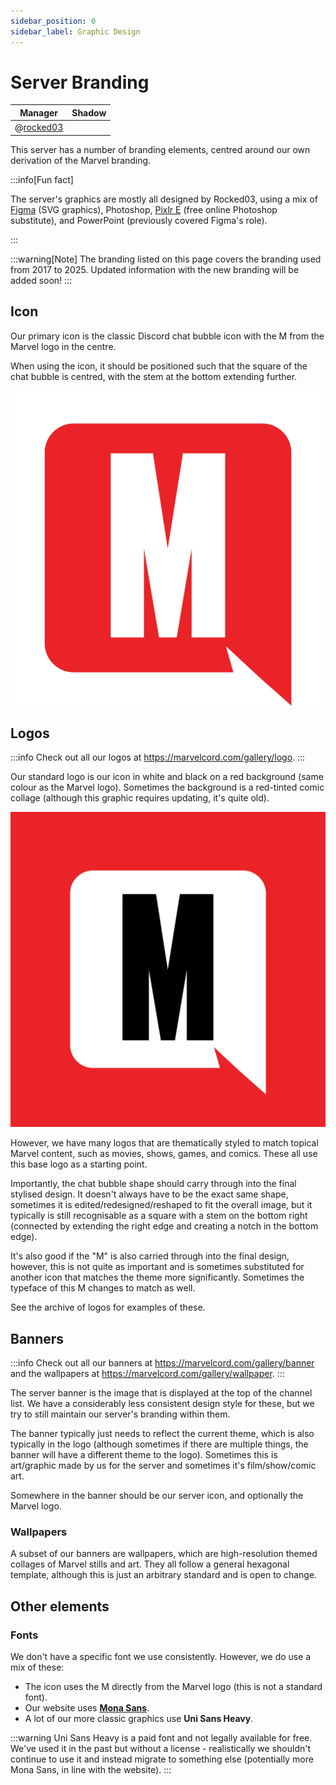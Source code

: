 ```yaml
---
sidebar_position: 0
sidebar_label: Graphic Design
---
```


# Server Branding

| Manager                         | Shadow |
| ------------------------------- | ------ |
| @[rocked03](204778476102877187) |        |

This server has a number of branding elements, centred around our own derivation of the Marvel branding.

:::info[Fun fact]

The server's graphics are mostly all designed by Rocked03, using a mix of [Figma](https://www.figma.com/) (SVG graphics), Photoshop, [Pixlr E](https://pixlr.com/editor/) (free online Photoshop substitute), and PowerPoint (previously covered Figma's role).

:::

:::warning[Note]
The branding listed on this page covers the branding used from 2017 to 2025. Updated information with the new branding will be added soon!
:::

## Icon

Our primary icon is the classic Discord chat bubble icon with the M from the Marvel logo in the centre.

When using the icon, it should be positioned such that the square of the chat bubble is centred, with the stem at the bottom extending further.

![Icon](<../../../static/img/branding/Icon red filled square.svg>)

## Logos

:::info
Check out all our logos at https://marvelcord.com/gallery/logo.
:::

Our standard logo is our icon in white and black on a red background (same colour as the Marvel logo). Sometimes the background is a red-tinted comic collage (although this graphic requires updating, it's quite old).

![Main logo](<../../../static/img/branding/Logo 2000x2000.svg>)

However, we have many logos that are thematically styled to match topical Marvel content, such as movies, shows, games, and comics. These all use this base logo as a starting point.

Importantly, the chat bubble shape should carry through into the final stylised design. It doesn't always have to be the exact same shape, sometimes it is edited/redesigned/reshaped to fit the overall image, but it typically is still recognisable as a square with a stem on the bottom right (connected by extending the right edge and creating a notch in the bottom edge).

It's also good if the "M" is also carried through into the final design, however, this is not quite as important and is sometimes substituted for another icon that matches the theme more significantly. Sometimes the typeface of this M changes to match as well.

See the archive of logos for examples of these.

## Banners

:::info
Check out all our banners at https://marvelcord.com/gallery/banner and the wallpapers at https://marvelcord.com/gallery/wallpaper.
:::

The server banner is the image that is displayed at the top of the channel list. We have a considerably less consistent design style for these, but we try to still maintain our server's branding within them.

The banner typically just needs to reflect the current theme, which is also typically in the logo (although sometimes if there are multiple things, the banner will have a different theme to the logo). Sometimes this is art/graphic made by us for the server and sometimes it's film/show/comic art.

Somewhere in the banner should be our server icon, and optionally the Marvel logo.

### Wallpapers

A subset of our banners are wallpapers, which are high-resolution themed collages of Marvel stills and art. They all follow a general hexagonal template, although this is just an arbitrary standard and is open to change.

## Other elements

### Fonts

We don't have a specific font we use consistently. However, we do use a mix of these:

- The icon uses the M directly from the Marvel logo (this is not a standard font).
- Our website uses **[Mona Sans](https://fonts.google.com/specimen/Mona+Sans)**.
- A lot of our more classic graphics use **Uni Sans Heavy**.

:::warning
Uni Sans Heavy is a paid font and not legally available for free. We've used it in the past but without a license - realistically we shouldn't continue to use it and instead migrate to something else (potentially more Mona Sans, in line with the website).
:::
